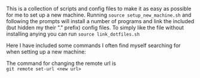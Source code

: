 This is a collection of scripts and config files to make it as easy as possible for me to set up a new machine. Running `source setup_new_machine.sh` and following the prompts will install a number of programs and link the included (but hidden my their "." prefix) config files. To simply like the file without installing anying you can run `source link_dotfiles.sh`

Here I have included some commands I often find myself searching for when setting up a new machine:

The command for changing the remote url is  
`git remote set-url <new url>`
